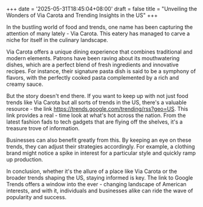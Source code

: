 +++
date = '2025-05-31T18:45:04+08:00'
draft = false
title = "Unveiling the Wonders of Via Carota and Trending Insights in the US"
+++

In the bustling world of food and trends, one name has been capturing the attention of many lately - Via Carota. This eatery has managed to carve a niche for itself in the culinary landscape.

Via Carota offers a unique dining experience that combines traditional and modern elements. Patrons have been raving about its mouthwatering dishes, which are a perfect blend of fresh ingredients and innovative recipes. For instance, their signature pasta dish is said to be a symphony of flavors, with the perfectly cooked pasta complemented by a rich and creamy sauce.

But the story doesn't end there. If you want to keep up with not just food trends like Via Carota but all sorts of trends in the US, there's a valuable resource - the link https://trends.google.com/trending/rss?geo=US. This link provides a real - time look at what's hot across the nation. From the latest fashion fads to tech gadgets that are flying off the shelves, it's a treasure trove of information.

Businesses can also benefit greatly from this. By keeping an eye on these trends, they can adjust their strategies accordingly. For example, a clothing brand might notice a spike in interest for a particular style and quickly ramp up production.

In conclusion, whether it's the allure of a place like Via Carota or the broader trends shaping the US, staying informed is key. The link to Google Trends offers a window into the ever - changing landscape of American interests, and with it, individuals and businesses alike can ride the wave of popularity and success.